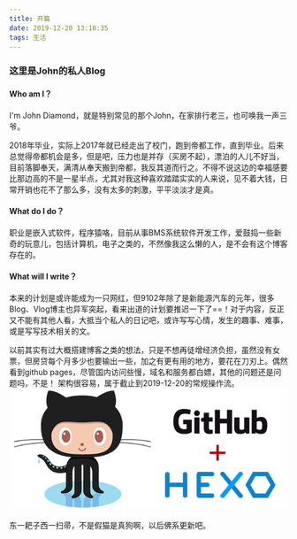 ```yaml
---
title: 开篇
date: 2019-12-20 13:10:35
tags: 生活
---
```

### 这里是John的私人Blog
#### Who am I？
I'm John Diamond，就是特别常见的那个John，在家排行老三，也可唤我一声三爷。
<!-- more -->
2018年毕业，实际上2017年就已经走出了校门，跑到帝都工作，直到毕业。后来总觉得帝都机会是多，但是吧，压力也是并存（买房不起），漂泊的人儿不好当，目前落脚奉天，满清从奉天搬到帝都，我反其道而行之。不得不说这边的幸福感要比那边高的不是一星半点，尤其对我这种喜欢踏踏实实的人来说，见不着大钱，日常开销也花不了那么多，没有太多的刺激，平平淡淡才是真。

#### What do I do？
职业是嵌入式软件，程序猿咯，目前从事BMS系统软件开发工作，爱鼓捣一些新奇的玩意儿，包括计算机，电子之类的，不然像我这么懒的人，是不会有这个博客存在的。

#### What will I write？
本来的计划是或许能成为一只网红，但9102年除了是新能源汽车的元年，很多Blog、Vlog博主也异军突起，看来出道的计划要推迟一下了==！对于内容，反正又不能有其他人看，大抵当个私人的日记吧，或许写写心情，发生的趣事、难事，或是写写技术相关的文。

以前其实有过大概搭建博客之类的想法，只是不想再徒增经济负担，虽然没有女票，但房贷每个月多少也要输出一些，加之有更有用的地方，要花在刀刃上。偶然看到github pages，尽管国内访问些慢，域名和服务都白嫖，其他的问题还是问题吗，不是！
架构很容易，属于截止到2019-12-20的常规操作流。![github+hexo](https://raw.githubusercontent.com/God-JohnDiamond/BlogSource/master/image/Hexo-2019-12-20.png)

东一耙子西一扫帚，不是假猫是真狗啊，以后佛系更新吧。